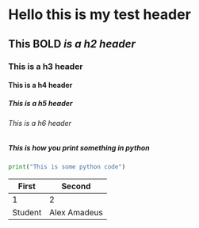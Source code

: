 # Hello this is my test header

## This __BOLD__ *is a h2 header*

### This is a h3 header

#### This is a h4 header

##### This is a h5 header

###### This is a h6 header

##### This is how you print something in python

```python
print("This is some python code")

```
First|Second
-|-
1|2
Student|Alex Amadeus
